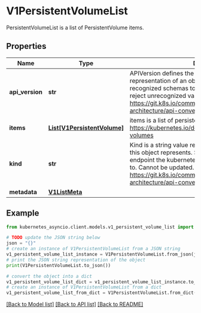 # V1PersistentVolumeList

PersistentVolumeList is a list of PersistentVolume items.

## Properties

Name | Type | Description | Notes
------------ | ------------- | ------------- | -------------
**api_version** | **str** | APIVersion defines the versioned schema of this representation of an object. Servers should convert recognized schemas to the latest internal value, and may reject unrecognized values. More info: https://git.k8s.io/community/contributors/devel/sig-architecture/api-conventions.md#resources | [optional] 
**items** | [**List[V1PersistentVolume]**](V1PersistentVolume.md) | items is a list of persistent volumes. More info: https://kubernetes.io/docs/concepts/storage/persistent-volumes | 
**kind** | **str** | Kind is a string value representing the REST resource this object represents. Servers may infer this from the endpoint the kubernetes_asyncio.client submits requests to. Cannot be updated. In CamelCase. More info: https://git.k8s.io/community/contributors/devel/sig-architecture/api-conventions.md#types-kinds | [optional] 
**metadata** | [**V1ListMeta**](V1ListMeta.md) |  | [optional] 

## Example

```python
from kubernetes_asyncio.client.models.v1_persistent_volume_list import V1PersistentVolumeList

# TODO update the JSON string below
json = "{}"
# create an instance of V1PersistentVolumeList from a JSON string
v1_persistent_volume_list_instance = V1PersistentVolumeList.from_json(json)
# print the JSON string representation of the object
print(V1PersistentVolumeList.to_json())

# convert the object into a dict
v1_persistent_volume_list_dict = v1_persistent_volume_list_instance.to_dict()
# create an instance of V1PersistentVolumeList from a dict
v1_persistent_volume_list_from_dict = V1PersistentVolumeList.from_dict(v1_persistent_volume_list_dict)
```
[[Back to Model list]](../README.md#documentation-for-models) [[Back to API list]](../README.md#documentation-for-api-endpoints) [[Back to README]](../README.md)


